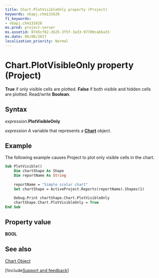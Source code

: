 ```yaml
---
title: Chart.PlotVisibleOnly property (Project)
keywords: vbapj.chm131628
f1_keywords:
- vbapj.chm131628
ms.prod: project-server
ms.assetid: 0745cf62-2625-3f5f-3a33-97709cabba33
ms.date: 06/08/2017
localization_priority: Normal
---
```



# Chart.PlotVisibleOnly property (Project)
 **True** if only visible cells are plotted. **False** if both visible and hidden cells are plotted. Read/write **Boolean**.

## Syntax

_expression_.**PlotVisibleOnly**

_expression_ A variable that represents a **[Chart](Project.Chart.md)** object.


## Example

The following example causes Project to plot only visible cells in the chart.


```vb
Sub PlotVisible()
    Dim chartShape As Shape
    Dim reportName As String
    
    reportName = "Simple scalar chart"
    Set chartShape = ActiveProject.Reports(reportName).Shapes(1)
    
    Debug.Print chartShape.Chart.PlotVisibleOnly
    chartShape.Chart.PlotVisibleOnly = True
End Sub
```


## Property value

 **BOOL**


## See also


[Chart Object](Project.chart.md)

[!include[Support and feedback](~/includes/feedback-boilerplate.md)]